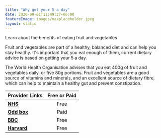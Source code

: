 ```yaml
---
title: "Why get your 5 a day"
date: 2020-09-01T12:49:27+06:00
featureImage: images/ma/placeholder.jpeg
layout: static
---
```


Learn about the benefits of eating fruit and vegetables

Fruit and vegetables are part of a healthy, balanced diet and can help you stay healthy. It's important that you eat enough of them, current dietary advice is based on getting your 5 a day.

The World Health Organisation advises that you eat 400g of fruit and vegetables daily, or five 80g portions. Fruit and vegetables are a good source of vitamins and minerals, and an excellent source of dietary fibre, which can help to maintain a healthy gut and prevent constipation.

| Provider Links      | Free or Paid  |  
| :-----------          | :--------------:      |  
| [**NHS**](https://www.nhs.uk/live-well/eat-well/5-a-day/why-5-a-day/) | Free | 
| [**Odd box**](https://www.oddbox.co.uk/) | Paid | 
| [**BBC**](https://www.bbcgoodfood.com/howto/guide/easy-ways-7-day) | Free | 
| [**Harvard**](https://www.hsph.harvard.edu/nutritionsource/what-should-you-eat/vegetables-and-fruits/) | Free | 
  

<br/><br/>






